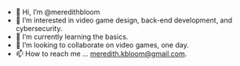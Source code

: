 - 👋 Hi, I’m @meredithbloom
- 👀 I’m interested in video game design, back-end development, and cybersecurity. 
- 🌱 I’m currently learning the basics.
- 💞️ I’m looking to collaborate on video games, one day.
- 📫 How to reach me ... meredith.kbloom@gmail.com.

<!---
meredithbloom/meredithbloom is a ✨ special ✨ repository because its `README.md` (this file) appears on your GitHub profile.
You can click the Preview link to take a look at your changes.
--->
